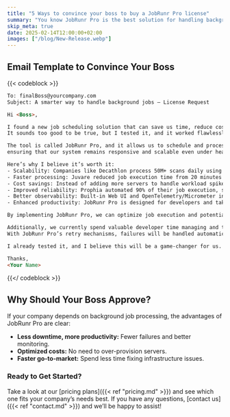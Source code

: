 ```yaml
---
title: "5 Ways to convince your boss to buy a JobRunr Pro license"
summary: "You know JobRunr Pro is the best solution for handling background jobs efficiently, but how do you convince your boss to approve the purchase? Here’s a simple email template that can help!"
skip_meta: true
date: 2025-02-14T12:00:00+02:00
images: ["/blog/New-Release.webp"]
---
```

## Email Template to Convince Your Boss
{{< codeblock >}}
```html
To: finalBoss@yourcompany.com
Subject: A smarter way to handle background jobs – License Request

Hi <Boss>,

I found a new job scheduling solution that can save us time, reduce costs, and improve our application performance. 
It sounds too good to be true, but I tested it, and it worked flawlessly.

The tool is called JobRunr Pro, and it allows us to schedule and process background jobs efficiently, 
ensuring that our system remains responsive and scalable even under heavy workloads. 

Here’s why I believe it’s worth it:
- Scalability: Companies like Decathlon process 50M+ scans daily using JobRunr Pro without performance bottlenecks.
- Faster processing: Juvare reduced job execution time from 20 minutes to seconds, handling 750,000+ jobs daily.
- Cost savings: Instead of adding more servers to handle workload spikes, JobRunr distributes jobs efficiently across existing infrastructure.
- Improved reliability: Prophia automated 90% of their job execution, streamlining their operations and reducing manual intervention.
- Better observability: Built-in Web UI and OpenTelemetry/Micrometer integration ensure that we have full visibility into job execution.
- Enhanced productivity: JobRunr Pro is designed for developers and takes the job scheduling burden away, so we can focus on solving the business problems at hand.

By implementing JobRunr Pro, we can optimize job execution and potentially reduce our infrastructure costs significantly.

Additionally, we currently spend valuable developer time managing and troubleshooting job scheduling issues. 
With JobRunr Pro’s retry mechanisms, failures will be handled automatically, reducing the need for manual intervention.

I already tested it, and I believe this will be a game-changer for us. Can we go ahead and approve the license?

Thanks,
<Your Name>
```
{{</ codeblock >}}

## Why Should Your Boss Approve?

If your company depends on background job processing, the advantages of JobRunr Pro are clear:

- **Less downtime, more productivity:** Fewer failures and better monitoring.
- **Optimized costs:** No need to over-provision servers.
- **Faster go-to-market:** Spend less time fixing infrastructure issues.

### Ready to Get Started?

Take a look at our [pricing plans]({{< ref "pricing.md" >}}) and see which one fits your company’s needs best. If you have any questions, [contact us]({{< ref "contact.md" >}}) and we’ll be happy to assist!